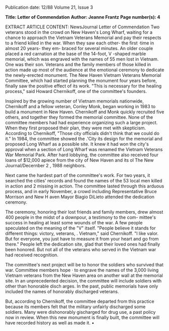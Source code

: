 Publication date: 12/88
Volume 21, Issue 3

**Title: Letter of Commendation**
**Author:  Jeanne Frantz**
**Page number(s): 4**

EXTRACT ARTICLE CONTENT:
NewsJournal 
Letter of Commendation 
Two veterans stood in the crowd on 
New Haven's Long Wharf, waiting for 
a chance to approach the Vietnam 
Veterans Memorial and pay their 
respects to a friend killed in the war. 
When they saw each other- the first 
·time in almost 20 years- they em-
braced for several minutes. An older 
couple placed a red carnation at the 
base of the 14-foot, V -shaped marble 
memorial, which was engraved with 
the names of 55 men lost in Vietnam. 
One was their son. Veterans and the 
family members of those killed in 
action made up most of the audience at 
the emotional ceremony to dedicate the 
newly-erected monument. The New 
Haven Vietnam Veterans Memorial 
Committee, which had started 
planning the monument four years 
before, finally saw the positive effect of 
its work. "This is necessary for the 
healing 
process," 
said Howard 
Chernikoff, one of the committee's 
founders. 

Inspired by the growing number of 
Vietnam memorials nationwide, 
Chernikoff and a 
fellow 
veteran, 
Conley Monk, began working in 1983 
to build a monument in New Haven. 
Chernikoff and 
Monk quickly 
recruited five others, and together they 
formed the memorial committee. None 
of the committee members had had 
experience organizing such a large 
project. When they first proposed their 
plan, they were met with skepticism. 
According to Chernikoff, "Those city 
officials didn't think that we could do 
it." In 1984, the committee showed the 
.'City its design for the memorial and 
proposed Long Wharf as a possible 
site. It knew it had won the city's 
approval when a section of Long 
Wharf was renamed the Vietnam 
Veterans War Memorial Park. After 
hard lobbying, the committee also 
received four loans of $12,000 apiece 
from the city of New Haven and its 
ol The New Journal/Decernber 2 , 1988 
neighbors. 

Next came the hardest part of the 
committee's work. For two years, it 
searched the cities' records and found 
the names of the 53 local men killed in 
action and 2 missing in action. The 
committee lasted through this arduous 
process, and in early November, a 
crowd including Representative Bruce 
Morrison and New H aven Mayor 
Biagio DiLieto attended the dedication 
ceremony. 

The ceremony, honoring their lost 
friends and family members, drew 
almost 400 people in the midst of a 
downpour, a testimony to the com-
mittee's success in healing at least some 
wounds of the war. A few people 
speculated on the meaning of the "V" 
itself. "People believe it stands for 
different things: 
victory, veterans, . 
Vietnam," said Chernikoff. "I like 
valor. But for everyone, you just have 
to measure it from your heart and go 
from there." People left the dedication 
site, glad that their loved ones had 
finally been honored. But not all of the 
veterans who served in the Vietnam 
war had received recognition. 

The committee's next project will be 
to honor the soldiers who survived that 
war. Committee members hope · to 
engrave the names of the 3,000 living 
Vietnam veterans from the New 
Haven area on another wall at the 
memorial site. In an unprecedented 
decision, the committee will include 
soldiers with other than honorable 
disch arges. In the past, 
public 
memorials have only included the 
names of honorably discharged 
veterans. 

But, 
according to 
Chernikoff, the committee departed 
from this practice because its members 
felt 
that the 
military 
unfairly 
discharged some soldiers. Many were 
dishonorably gischarged for drug use, 
a past policy now in review. When this 
new monument is finally built, the 
committee will have recorded history 
as well as made it. 
•